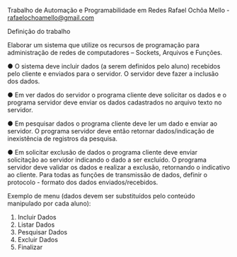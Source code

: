 Trabalho de Automação e Programabilidade em Redes
Rafael Ochôa Mello - rafaelochoamello@gmail.com

Definição do trabalho

Elaborar um sistema que utilize os recursos de programação para administração de redes
de computadores – Sockets, Arquivos e Funções.

● O sistema deve incluir dados (a serem definidos pelo aluno) recebidos pelo cliente e
enviados para o servidor. O servidor deve fazer a inclusão dos dados.

● Em ver dados do servidor o programa cliente deve solicitar os dados e o programa
servidor deve enviar os dados cadastrados no arquivo texto no servidor.

● Em pesquisar dados o programa cliente deve ler um dado e enviar ao servidor. O
programa servidor deve então retornar dados/indicação de inexistência de registros
da pesquisa.

● Em solicitar exclusão de dados o programa cliente deve enviar solicitação ao
servidor indicando o dado a ser excluído. O programa servidor deve validar os dados
e realizar a exclusão, retornando o indicativo ao cliente.
Para todas as funções de transmissão de dados, definir o protocolo - formato dos dados
enviados/recebidos.

Exemplo de menu (dados devem ser substituídos pelo conteúdo manipulado por cada
aluno):
1. Incluir Dados
2. Listar Dados
3. Pesquisar Dados
4. Excluir Dados
5. Finalizar

